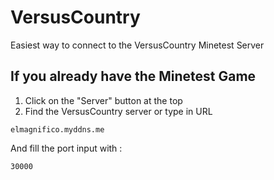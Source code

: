 # VersusCountry
Easiest way to connect to the VersusCountry Minetest Server 
## If you already have the Minetest Game

1. Click on the "Server" button at the top
2. Find the VersusCountry server or type in URL
```
elmagnifico.myddns.me
```
And fill the port input with :
```
30000
```